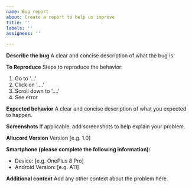 ```yaml
---
name: Bug report
about: Create a report to help us improve
title: ''
labels: ''
assignees: ''

---
```


**Describe the bug**
A clear and concise description of what the bug is.

**To Reproduce**
Steps to reproduce the behavior:
1. Go to '...'
2. Click on '....'
3. Scroll down to '....'
4. See error

**Expected behavior**
A clear and concise description of what you expected to happen.

**Screenshots**
If applicable, add screenshots to help explain your problem.

**Aliucord Version**
 Version [e.g. 1.0]

**Smartphone (please complete the following information):**
 - Device: [e.g. OnePlus 8 Pro]
 - Android Version: [e.g. A11]

**Additional context**
Add any other context about the problem here.
